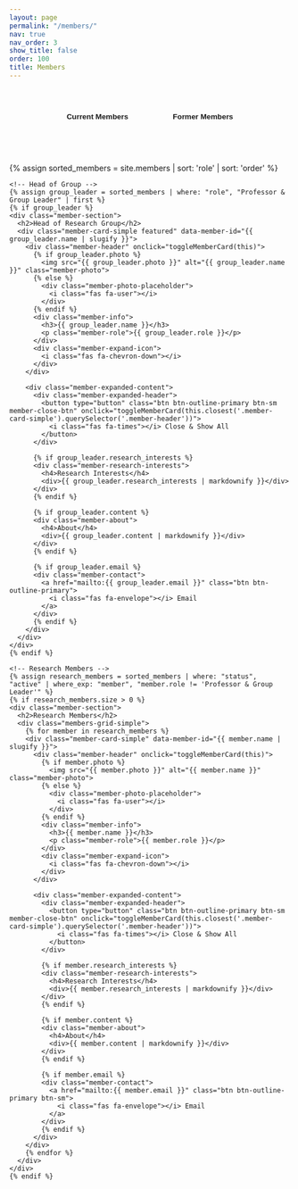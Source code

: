 ```yaml
---
layout: page
permalink: "/members/"
nav: true
nav_order: 3
show_title: false
order: 100
title: Members
---
```


<div class="members-page">
  <!-- Simple Navigation -->
  <div class="members-nav-simple">
    <div class="nav-buttons-container">
      <button id="btn-current" class="nav-btn active" onclick="showSection('current')">Current Members</button>
      <button id="btn-alumni" class="nav-btn" onclick="showSection('alumni')">Former Members</button>
    </div>
  </div>

  <!-- Current Members Section -->
  <div id="current-section" class="members-content-section active">
    {% assign sorted_members = site.members | sort: 'role' | sort: 'order' %}

    <!-- Head of Group -->
    {% assign group_leader = sorted_members | where: "role", "Professor & Group Leader" | first %}
    {% if group_leader %}
    <div class="member-section">
      <h2>Head of Research Group</h2>
      <div class="member-card-simple featured" data-member-id="{{ group_leader.name | slugify }}">
        <div class="member-header" onclick="toggleMemberCard(this)">
          {% if group_leader.photo %}
            <img src="{{ group_leader.photo }}" alt="{{ group_leader.name }}" class="member-photo">
          {% else %}
            <div class="member-photo-placeholder">
              <i class="fas fa-user"></i>
            </div>
          {% endif %}
          <div class="member-info">
            <h3>{{ group_leader.name }}</h3>
            <p class="member-role">{{ group_leader.role }}</p>
          </div>
          <div class="member-expand-icon">
            <i class="fas fa-chevron-down"></i>
          </div>
        </div>

        <div class="member-expanded-content">
          <div class="member-expanded-header">
            <button type="button" class="btn btn-outline-primary btn-sm member-close-btn" onclick="toggleMemberCard(this.closest('.member-card-simple').querySelector('.member-header'))">
              <i class="fas fa-times"></i> Close & Show All
            </button>
          </div>

          {% if group_leader.research_interests %}
          <div class="member-research-interests">
            <h4>Research Interests</h4>
            <div>{{ group_leader.research_interests | markdownify }}</div>
          </div>
          {% endif %}

          {% if group_leader.content %}
          <div class="member-about">
            <h4>About</h4>
            <div>{{ group_leader.content | markdownify }}</div>
          </div>
          {% endif %}

          {% if group_leader.email %}
          <div class="member-contact">
            <a href="mailto:{{ group_leader.email }}" class="btn btn-outline-primary">
              <i class="fas fa-envelope"></i> Email
            </a>
          </div>
          {% endif %}
        </div>
      </div>
    </div>
    {% endif %}

    <!-- Research Members -->
    {% assign research_members = sorted_members | where: "status", "active" | where_exp: "member", "member.role != 'Professor & Group Leader'" %}
    {% if research_members.size > 0 %}
    <div class="member-section">
      <h2>Research Members</h2>
      <div class="members-grid-simple">
        {% for member in research_members %}
        <div class="member-card-simple" data-member-id="{{ member.name | slugify }}">
          <div class="member-header" onclick="toggleMemberCard(this)">
            {% if member.photo %}
              <img src="{{ member.photo }}" alt="{{ member.name }}" class="member-photo">
            {% else %}
              <div class="member-photo-placeholder">
                <i class="fas fa-user"></i>
              </div>
            {% endif %}
            <div class="member-info">
              <h3>{{ member.name }}</h3>
              <p class="member-role">{{ member.role }}</p>
            </div>
            <div class="member-expand-icon">
              <i class="fas fa-chevron-down"></i>
            </div>
          </div>

          <div class="member-expanded-content">
            <div class="member-expanded-header">
              <button type="button" class="btn btn-outline-primary btn-sm member-close-btn" onclick="toggleMemberCard(this.closest('.member-card-simple').querySelector('.member-header'))">
                <i class="fas fa-times"></i> Close & Show All
              </button>
            </div>

            {% if member.research_interests %}
            <div class="member-research-interests">
              <h4>Research Interests</h4>
              <div>{{ member.research_interests | markdownify }}</div>
            </div>
            {% endif %}

            {% if member.content %}
            <div class="member-about">
              <h4>About</h4>
              <div>{{ member.content | markdownify }}</div>
            </div>
            {% endif %}

            {% if member.email %}
            <div class="member-contact">
              <a href="mailto:{{ member.email }}" class="btn btn-outline-primary btn-sm">
                <i class="fas fa-envelope"></i> Email
              </a>
            </div>
            {% endif %}
          </div>
        </div>
        {% endfor %}
      </div>
    </div>
    {% endif %}
  </div>

  <!-- Alumni Section -->
  <div id="alumni-section" class="members-content-section">
    {% assign alumni_members = sorted_members | where: "status", "alumni" %}
    {% if alumni_members.size > 0 %}
    <div class="member-section">
      <h2>Former Members</h2>
      <div class="members-grid-simple">
        {% for member in alumni_members %}
        <div class="member-card-simple former">
          <div class="member-header">
            {% if member.photo %}
              <img src="{{ member.photo }}" alt="{{ member.name }}" class="member-photo">
            {% else %}
              <div class="member-photo-placeholder">
                <i class="fas fa-user"></i>
              </div>
            {% endif %}
            <div class="member-info">
              <h3>{{ member.name }}</h3>
              <p class="member-role">{{ member.role }}</p>
              {% if member.graduation %}
                <p class="member-graduation">{{ member.graduation }}</p>
              {% endif %}
            </div>
          </div>

          <div class="member-contact">
            {% if member.email %}
              <a href="mailto:{{ member.email }}" class="btn btn-outline-primary btn-sm">
                <i class="fas fa-envelope"></i> Email
              </a>
            {% endif %}
          </div>
        </div>
        {% endfor %}
      </div>
    </div>
    {% endif %}
  </div>
</div>

<script>
// Simple section switching
function showSection(sectionName) {
  // Hide all sections
  document.querySelectorAll('.members-content-section').forEach(section => {
    section.classList.remove('active');
  });

  // Remove active class from all buttons
  document.querySelectorAll('.nav-btn').forEach(btn => {
    btn.classList.remove('active');
  });

  // Show selected section
  document.getElementById(sectionName + '-section').classList.add('active');

  // Update button active states
  const btnCurrent = document.getElementById('btn-current');
  const btnAlumni = document.getElementById('btn-alumni');
  if (btnCurrent && btnAlumni) {
    btnCurrent.classList.toggle('active', sectionName === 'current');
    btnAlumni.classList.toggle('active', sectionName === 'alumni');
  }
}

// Simple card expand/collapse functionality - only one expanded at a time, hides all others
function toggleMemberCard(headerElement) {
  const card = headerElement.closest('.member-card-simple');
  const expandedContent = card.querySelector('.member-expanded-content');
  const expandIcon = card.querySelector('.member-expand-icon i');

  // If this card is already expanded, collapse it
  if (expandedContent.style.display === 'block') {
    expandedContent.style.display = 'none';
    expandIcon.classList.remove('fa-chevron-up');
    expandIcon.classList.add('fa-chevron-down');
    card.classList.remove('expanded');
    return;
  }

  // Collapse all other expanded cards first
  document.querySelectorAll('.member-card-simple.expanded').forEach(expandedCard => {
    if (expandedCard !== card) {
      const otherContent = expandedCard.querySelector('.member-expanded-content');
      const otherIcon = expandedCard.querySelector('.member-expand-icon i');

      if (otherContent) {
        otherContent.style.display = 'none';
      }
      if (otherIcon) {
        otherIcon.classList.remove('fa-chevron-up');
        otherIcon.classList.add('fa-chevron-down');
      }
      expandedCard.classList.remove('expanded');
    }
  });

  // Expand the clicked card
  expandedContent.style.display = 'block';
  expandIcon.classList.remove('fa-chevron-down');
  expandIcon.classList.add('fa-chevron-up');
  card.classList.add('expanded');
}

// Apply initial section from URL (?section=alumni|current)
document.addEventListener('DOMContentLoaded', function() {
  try {
    const params = new URLSearchParams(window.location.search);
    const section = (params.get('section') || '').toLowerCase();
    if (section === 'alumni' || section === 'former') {
      showSection('alumni');
    } else if (section === 'current') {
      showSection('current');
    }
  } catch (_) {}
});
</script>

<style>
/* Simple, clean styles - much less code than the complex version */

.members-nav-simple {
  padding: 2rem 0;
  margin-bottom: 2rem;
  text-align: center;
}

.nav-buttons-container {
  display: flex;
  gap: 1rem;
  justify-content: center;
}

.nav-btn {
  background: transparent;
  border: 2px solid var(--primary);
  color: var(--primary);
  padding: 0.75rem 2rem;
  border-radius: 20px;
  font-weight: 600;
  cursor: pointer;
  transition: all 0.3s ease;
}

.nav-btn:hover {
  background: var(--primary);
  color: var(--primary-text);
}

.nav-btn.active {
  background: var(--primary);
  color: var(--primary-text);
}

.members-content-section {
  display: none;
}

.members-content-section.active {
  display: block;
}

.member-section {
  margin-bottom: 3rem;
}

.member-section h2 {
  color: var(--text-primary);
  font-size: 1.5rem;
  margin-bottom: 1.5rem;
  padding-bottom: 0.5rem;
  border-bottom: 2px solid var(--primary);
}

.members-grid-simple {
  display: grid;
  grid-template-columns: repeat(auto-fit, minmax(300px, 1fr));
  gap: 1.5rem;
}

.member-card-simple {
  background: var(--bg-primary);
  border: 1px solid var(--border-color);
  border-radius: 12px;
  padding: 1.5rem;
  transition: transform 0.3s ease;
}

.member-card-simple:hover {
  transform: translateY(-2px);
  box-shadow: 0 4px 12px rgba(0, 0, 0, 0.1);
}

.member-card-simple.featured {
  border-color: var(--primary);
  background: linear-gradient(145deg, var(--bg-primary) 0%, var(--bg-secondary) 100%);
}

.member-card-simple.former {
  opacity: 0.9;
}

.member-header {
  display: flex;
  gap: 1rem;
  align-items: flex-start;
  margin-bottom: 1rem;
  cursor: pointer;
  padding: 0.5rem;
  border-radius: 8px;
  transition: background-color 0.3s ease;
}

.member-header:hover {
  background-color: var(--bg-secondary);
}

.member-photo {
  width: 60px;
  height: 60px;
  border-radius: 50%;
  object-fit: cover;
  border: 2px solid var(--primary);
}

.member-photo-placeholder {
  width: 60px;
  height: 60px;
  border-radius: 50%;
  background: var(--primary);
  color: var(--primary-text);
  display: flex;
  align-items: center;
  justify-content: center;
  font-size: 1.5rem;
}

.member-info h3 {
  margin: 0 0 0.5rem 0;
  color: var(--text-primary);
  font-size: 1.2rem;
}

.member-expand-icon {
  margin-left: auto;
  display: flex;
  align-items: center;
  color: var(--primary);
  transition: transform 0.3s ease;
}

.member-expand-icon i {
  font-size: 1.2rem;
}

.member-role {
  margin: 0;
  color: var(--primary);
  font-weight: 600;
  font-size: 0.9rem;
}

.member-graduation {
  margin: 0.5rem 0 0 0;
  color: var(--text-secondary);
  font-size: 0.8rem;
  font-style: italic;
}

.member-research-interests {
  margin-bottom: 1rem;
}

.member-research-interests h4 {
  margin: 0 0 0.5rem 0;
  color: var(--text-primary);
  font-size: 1rem;
}

.member-about {
  margin-bottom: 1rem;
}

.member-about h4 {
  margin: 0 0 0.5rem 0;
  color: var(--text-primary);
  font-size: 1rem;
}

.member-contact {
  margin-top: 1rem;
}

.btn {
  display: inline-flex;
  align-items: center;
  gap: 0.5rem;
  padding: 0.5rem 1rem;
  border-radius: 6px;
  text-decoration: none;
  font-weight: 500;
  transition: all 0.3s ease;
}

.btn-outline-primary {
  background: transparent;
  color: var(--primary);
  border: 2px solid var(--primary);
}

.btn-outline-primary:hover {
  background: var(--primary);
  color: var(--primary-text);
}

.btn-sm {
  padding: 0.4rem 0.8rem;
  font-size: 0.9rem;
}

/* Expand/Collapse functionality */
.member-expanded-content {
  display: none;
  padding: 1rem;
  border-top: 1px solid var(--border-color);
  margin-top: 1rem;
  animation: fadeIn 0.3s ease;
}

.member-card-simple.expanded {
  box-shadow: 0 8px 25px rgba(0, 0, 0, 0.15);
  border-color: var(--primary);
}

/* Hide collapsed cards and headers when any card is expanded */
.members-content-section:has(.member-card-simple.expanded) .member-card-simple:not(.expanded) {
  display: none;
}

.members-content-section:has(.member-card-simple.expanded) .member-section h2 {
  display: none;
}

/* Hide navigation buttons when any card is expanded */
div:has(.member-card-simple.expanded) .members-nav-simple {
  display: none;
}

.member-expanded-header {
  display: flex;
  justify-content: flex-end;
  margin-bottom: 1rem;
  padding-bottom: 0.5rem;
  border-bottom: 1px solid var(--border-color);
}

.member-close-btn {
  background: var(--bg-primary) !important;
  border-color: var(--primary) !important;
  color: var(--primary) !important;
  transition: all 0.3s ease;
}

.member-close-btn:hover {
  background: var(--primary) !important;
  color: var(--primary-text) !important;
  transform: scale(1.05);
}

.member-expanded-content h4 {
  margin: 0 0 0.5rem 0;
  color: var(--text-primary);
  font-size: 1rem;
  font-weight: 600;
}

.member-research-interests,
.member-about {
  margin-bottom: 1rem;
}

.member-research-interests div,
.member-about div {
  color: var(--text-secondary);
  line-height: 1.6;
}

@keyframes fadeIn {
  from {
    opacity: 0;
    transform: translateY(-10px);
  }
  to {
    opacity: 1;
    transform: translateY(0);
  }
}

/* Mobile responsive */
@media (max-width: 768px) {
  .members-grid-simple {
    grid-template-columns: 1fr;
  }

  .nav-buttons-container {
    flex-direction: column;
    align-items: center;
  }

  .member-header {
    flex-direction: column;
    text-align: center;
  }
}
</style>
